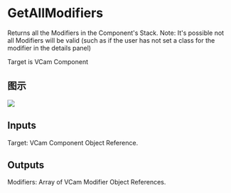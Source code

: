 # GetAllModifiers

Returns all the Modifiers in the Component's Stack. Note: It's possible not all Modifiers will be valid (such as if the user has not set a class for the modifier in the details panel)

Target is VCam Component

## 图示

![]($-20221218-21275763.png)

## Inputs

Target: VCam Component Object Reference.  

## Outputs

Modifiers: Array of VCam Modifier Object References.

